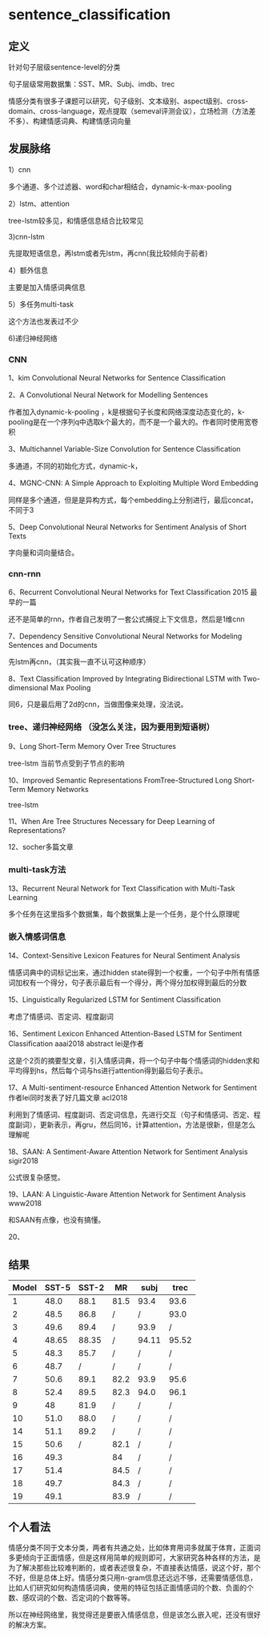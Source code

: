 # sentence_classification

## 定义
针对句子层级sentence-level的分类

句子层级常用数据集：SST、MR、Subj、imdb、trec

情感分类有很多子课题可以研究，句子级别、文本级别、aspect级别、cross-domain、cross-language，观点提取（semeval评测会议），立场检测（方法差不多）、构建情感词典、构建情感词向量

## 发展脉络

1）cnn

多个通道、多个过滤器、word和char相结合，dynamic-k-max-pooling

2）lstm、attention

tree-lstm较多见，和情感信息结合比较常见

3)cnn-lstm

先提取短语信息，再lstm或者先lstm，再cnn(我比较倾向于前者)

4）额外信息

主要是加入情感词典信息

5）多任务multi-task

这个方法也发表过不少

6)递归神经网络

### CNN

1、kim  Convolutional Neural Networks for Sentence Classification

2、A Convolutional Neural Network for Modelling Sentences

作者加入dynamic-k-pooling ，k是根据句子长度和网络深度动态变化的，k-pooling是在一个序列q中选取k个最大的，而不是一个最大的。作者同时使用宽卷积

3、Multichannel Variable-Size Convolution for Sentence Classification

多通道，不同的初始化方式，dynamic-k，

4、MGNC-CNN: A Simple Approach to Exploiting Multiple Word Embedding

同样是多个通道，但是是异构方式，每个embedding上分别进行，最后concat，不同于3

5、Deep Convolutional Neural Networks for Sentiment Analysis of Short Texts

字向量和词向量结合。

### cnn-rnn

6、Recurrent Convolutional Neural Networks for Text Classification   2015  最早的一篇

还不是简单的rnn，作者自己发明了一套公式捕捉上下文信息，然后是1维cnn

7、Dependency Sensitive Convolutional Neural Networks for Modeling Sentences and Documents

先lstm再cnn，（其实我一直不认可这种顺序）

8、Text Classification Improved by Integrating Bidirectional LSTM with Two-dimensional Max Pooling

同6，只是最后用了2d的cnn，当做图像来处理，没法说。

### tree、递归神经网络  （没怎么关注，因为要用到短语树）

9、Long Short-Term Memory Over Tree Structures

tree-lstm  当前节点受到子节点的影响

10、Improved Semantic Representations FromTree-Structured Long Short-Term Memory Networks

tree-lstm

11、When Are Tree Structures Necessary for Deep Learning of Representations?

12、socher多篇文章

### multi-task方法

13、Recurrent Neural Network for Text Classification with Multi-Task Learning

多个任务在这里指多个数据集，每个数据集上是一个任务，是个什么原理呢

### 嵌入情感词信息

14、Context-Sensitive Lexicon Features for Neural Sentiment Analysis

情感词典中的词标记出来，通过hidden state得到一个权重，一个句子中所有情感词加权有一个得分，句子表示最后有一个得分，两个得分加权得到最后的分数

15、Linguistically Regularized LSTM for Sentiment Classification

考虑了情感词、否定词、程度副词

16、Sentiment Lexicon Enhanced Attention-Based LSTM for Sentiment Classification  aaai2018 abstract  lei是作者

这是个2页的摘要型文章，引入情感词典，将一个句子中每个情感词的hidden求和平均得到hs，然后每个词与hs进行attention得到最后句子表示。

17、A Multi-sentiment-resource Enhanced Attention Network for Sentiment  作者lei同时发表了好几篇文章    acl2018

利用到了情感词、程度副词、否定词信息，先进行交互（句子和情感词、否定、程度副词），更新表示，再gru，然后同16，计算attention，方法是很新，但是怎么理解呢

18、SAAN: A Sentiment-Aware Attention Network for Sentiment Analysis     sigir2018

公式很复杂感觉。

19、LAAN: A Linguistic-Aware Attention Network for Sentiment Analysis      www2018

和SAAN有点像，也没有搞懂。

20、

## 结果

Model | SST-5  | SST-2 | MR  | subj |trec
------| -------| ------| ----| -----|----
1     |  48.0  | 88.1  | 81.5| 93.4 | 93.6 
2     |  48.5  | 86.8  | /   | /    | 93.0 
3     |  49.6  | 89.4  | /   | 93.9 | /
4     |48.65   | 88.35 | /   |94.11 | 95.52
5     |48.3    |  85.7 | /   |/     |/
6     |48.7    |  /    | /   |/     | / 
7     |50.6    | 89.1  |82.2 |93.9  | 95.6
8     |52.4    | 89.5  |82.3 |94.0  | 96.1
9     |48      | 81.9  |/    |/     | /
10    |51.0    | 88.0  | /   |/     |/
14    |51.1    | 89.2  | /   |/     |/
15    |50.6    |   /   | 82.1|/     |/
16    |49.3    |       | 84  |/     |/
17    |51.4    |       | 84.5|/     |/
18    |49.7    |       | 84.3|/     |/
19    |49.1    |       | 83.9|/     |/


## 个人看法

情感分类不同于文本分类，两者有共通之处，比如体育用词多就属于体育，正面词多更倾向于正面情感，但是这样用简单的规则即可，大家研究各种各样的方法，是为了解决那些比较难判断的，或者表述很复杂，不直接表达情感，说这个好，那个不好，但是总体上好。情感分类只用n-gram信息还远远不够，还需要情感信息，比如人们研究如何构造情感词典，使用的特征包括正面情感词的个数、负面的个数、感叹词的个数、否定词的个数等等。

所以在神经网络里，我觉得还是要嵌入情感信息，但是该怎么嵌入呢，还没有很好的解决方案。
